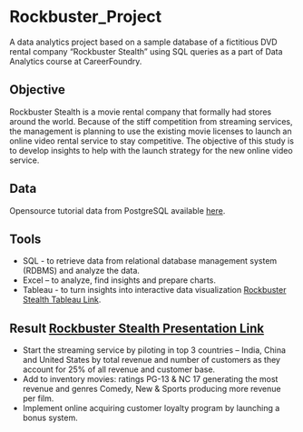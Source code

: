 # Rockbuster_Project
A data analytics project based on a sample database of a fictitious DVD rental company “Rockbuster Stealth” using SQL queries as a part of Data Analytics course at CareerFoundry.

## Objective
Rockbuster Stealth is a movie rental company that formally had stores around the world. Because of the stiff competition from streaming services, the management is planning to use the existing movie licenses to launch an online video rental service to stay competitive. The objective of this study is to develop insights to help with the launch strategy for the new online video service.

## Data 
Opensource tutorial data from PostgreSQL available [here](https://www.postgresqltutorial.com/wp-content/uploads/2019/05/dvdrental.zip).

## Tools
- SQL - to retrieve data from relational database management system (RDBMS) and analyze the data.
- Excel – to analyze, find insights and prepare charts.
- Tableau - to turn insights into interactive data visualization [Rockbuster Stealth Tableau Link](https://public.tableau.com/app/profile/iryna.smologonova/viz/Rockbuster_16542998273360/Revenuebycountry?publish=yes).

## Result [Rockbuster Stealth Presentation Link](https://github.com/Smologonova/Rockbuster_Project/blob/main/Presentation%20slides_Rockbuster%20Stealth.pdf)
- Start the streaming service by piloting in top 3 countries – India, China and United States by total revenue and number of customers as they account for 25% of all revenue and customer base. 
- Add to inventory movies: ratings PG-13 & NC 17 generating the most revenue and genres Comedy, New & Sports producing more revenue per film. 
- Implement online acquiring customer loyalty program by launching a bonus system.

